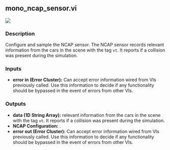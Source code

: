## mono_ncap_sensor.vi
<p class="img_container">
<img class="lg_img" src="https://github.com/monoDriveIO/documentation/raw/master/WikiPhotos/LV_client/sensors/mono__ncap__sensorc.png"/>
</p>

### Description 
Configure and sample the NCAP sensor. The NCAP sensor records relevant information from the cars in the scene with the tag `vt`.
It reports if a collision was present during the simulation.

### Inputs
- **error in (Error Cluster):** Can accept error information wired from VIs previously called. Use this information to decide if any functionality should be bypassed in the event of errors from other VIs.


### Outputs

- **data (1D String Array):** relevant information from the cars in the scene with the tag `vt`. 
It reports if a collision was present during the simulation.
- **NCAP Configuration:**  .
- **error out (Error Cluster):** Can accept error information wired from VIs previously called. Use this information to decide if any functionality should be bypassed in the event of errors from other VIs.

<p>&nbsp;</p>
